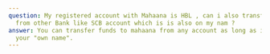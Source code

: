 ```yaml
---
question: My registered account with Mahaana is HBL , can i also transfer funds
  from other Bank like SCB account which is is also on my nam ?
answer: You can transfer funds to mahaana from any account as long as it is in
  your "own name".
---
```

